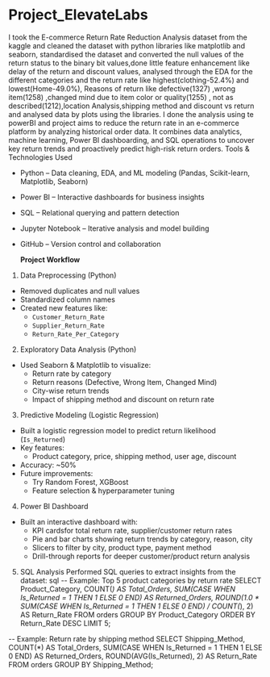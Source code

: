 # Project_ElevateLabs
I took the  E-commerce Return Rate Reduction Analysis dataset from the kaggle and cleaned the dataset with python libraries like matplotlib and seaborn, standardised the dataset and converted the null values of the return status to the binary bit values,done little feature enhancement like delay of the return and discount values, analysed through the EDA for the different categories and the return rate like highest(clothing-52.4%) and lowest(Home-49.0%), Reasons of return like defective(1327) ,wrong item(1258) ,changed mind due to item color or quality(1255) , not as described(1212),location Analysis,shipping method and discount vs return and analysed data by plots using the libraries.
I done the analysis using te powerBI and project aims to reduce the return rate in an e-commerce platform by analyzing historical order data. It combines data analytics, machine learning, Power BI dashboarding, and SQL operations to uncover key return trends and proactively predict high-risk return orders.
Tools & Technologies Used
- Python – Data cleaning, EDA, and ML modeling (Pandas, Scikit-learn, Matplotlib, Seaborn)
- Power BI – Interactive dashboards for business insights
- SQL – Relational querying and pattern detection
- Jupyter Notebook – Iterative analysis and model building
- GitHub – Version control and collaboration
  
  **Project Workflow**
1. Data Preprocessing (Python)
- Removed duplicates and null values
- Standardized column names
- Created new features like:
  - `Customer_Return_Rate`
  - `Supplier_Return_Rate`
  - `Return_Rate_Per_Category`

2. Exploratory Data Analysis (Python)
- Used Seaborn & Matplotlib to visualize:
  - Return rate by category
  - Return reasons (Defective, Wrong Item, Changed Mind)
  - City-wise return trends
  - Impact of shipping method and discount on return rate

3. Predictive Modeling (Logistic Regression)
- Built a logistic regression model to predict return likelihood (`Is_Returned`)
- Key features:
  - Product category, price, shipping method, user age, discount
- Accuracy: ~50%
- Future improvements:
  - Try Random Forest, XGBoost
  - Feature selection & hyperparameter tuning

4. Power BI Dashboard
- Built an interactive dashboard with:
  - KPI cardsfor total return rate, supplier/customer return rates
  - Pie and bar charts showing return trends by category, reason, city
  - Slicers to filter by city, product type, payment method
  - Drill-through reports for deeper customer/product return analysis
    
5.  SQL Analysis
Performed SQL queries to extract insights from the dataset:
sql
-- Example: Top 5 product categories by return rate
SELECT Product_Category, 
       COUNT(*) AS Total_Orders,
       SUM(CASE WHEN Is_Returned = 1 THEN 1 ELSE 0 END) AS Returned_Orders,
       ROUND(1.0 * SUM(CASE WHEN Is_Returned = 1 THEN 1 ELSE 0 END) / COUNT(*), 2) AS Return_Rate
FROM orders
GROUP BY Product_Category
ORDER BY Return_Rate DESC
LIMIT 5;

-- Example: Return rate by shipping method
SELECT Shipping_Method,
       COUNT(*) AS Total_Orders,
       SUM(CASE WHEN Is_Returned = 1 THEN 1 ELSE 0 END) AS Returned_Orders,
       ROUND(AVG(Is_Returned), 2) AS Return_Rate
FROM orders
GROUP BY Shipping_Method;

